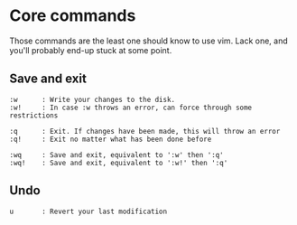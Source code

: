 # Core commands

Those commands are the least one should know to use vim. Lack one, and you'll probably end-up stuck at some point.

## Save and exit

    :w      : Write your changes to the disk.
    :w!     : In case :w throws an error, can force through some restrictions

    :q      : Exit. If changes have been made, this will throw an error
    :q!     : Exit no matter what has been done before

    :wq     : Save and exit, equivalent to ':w' then ':q'
    :wq!    : Save and exit, equivalent to ':w!' then ':q'

## Undo

    u       : Revert your last modification


